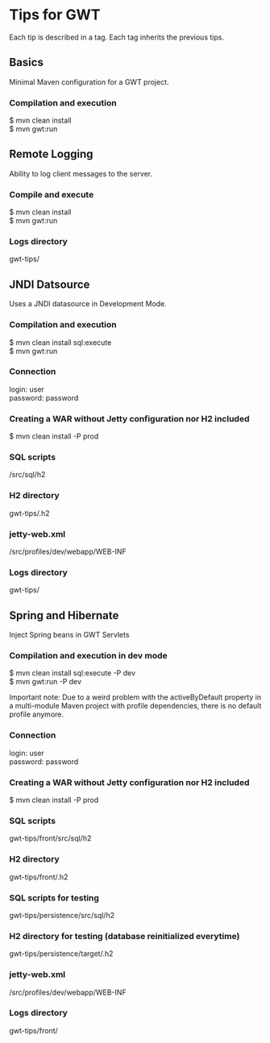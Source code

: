 # Tips for GWT

Each tip is described in a tag. Each tag inherits the previous tips.

## Basics
Minimal Maven configuration for a GWT project.

### Compilation and execution
$ mvn clean install  
$ mvn gwt:run  

## Remote Logging
Ability to log client messages to the server.

### Compile and execute
$ mvn clean install  
$ mvn gwt:run  
### Logs directory
gwt-tips/

## JNDI Datsource
Uses a JNDI datasource in Development Mode.

### Compilation and execution
$ mvn clean install sql:execute  
$ mvn gwt:run  

### Connection
login: user  
password: password

### Creating a WAR without Jetty configuration nor H2 included
$ mvn clean install -P prod

### SQL scripts
/src/sql/h2

### H2 directory
gwt-tips/.h2

### jetty-web.xml
/src/profiles/dev/webapp/WEB-INF

### Logs directory
gwt-tips/

## Spring and Hibernate
Inject Spring beans in GWT Servlets

### Compilation and execution in dev mode
$ mvn clean install sql:execute -P dev  
$ mvn gwt:run -P dev
  
Important note: Due to a weird problem with the activeByDefault property in a multi-module Maven project with profile dependencies, there is no default profile anymore.

### Connection
login: user  
password: password

### Creating a WAR without Jetty configuration nor H2 included
$ mvn clean install -P prod

### SQL scripts
gwt-tips/front/src/sql/h2

### H2 directory
gwt-tips/front/.h2

### SQL scripts for testing
gwt-tips/persistence/src/sql/h2

### H2 directory for testing (database reinitialized everytime)
gwt-tips/persistence/target/.h2

### jetty-web.xml
/src/profiles/dev/webapp/WEB-INF

### Logs directory
gwt-tips/front/